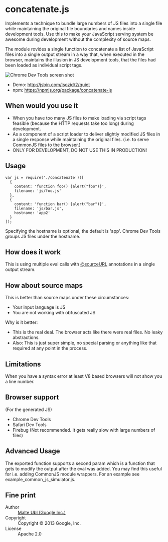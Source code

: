 concatenate.js
==============

Implements a technique to bundle large numbers of JS files into a single file while maintaining the original file boundaries and names inside development tools. Use this to make your JavaScript serving system be awesome during development without the complexity of source maps.

The module rovides a single function to concatenate a list of JavaScript files into a single output stream in a way that, when executed in the browser, maintains the illusion in JS development tools, that the files had been loaded as individual script tags.

![Chrome Dev Tools screen shot](http://i.imgur.com/YPc20MJ.png)

- Demo: http://jsbin.com/isozid/2/quiet
- npm: https://npmjs.org/package/concatenate-js

## When would you use it

- When you have too many JS files to make loading via script tags feasible (because the HTTP requests take too long) during development.
- As a component of a script loader to deliver slightly modified JS files in a single response while maintaining the original files. (i.e. to serve CommonJS files to the browser.)
- ONLY FOR DEVELOPMENT, DO NOT USE THIS IN PRODUCTION!

## Usage

    var js = require('./concatenate')([
      {
        content: 'function foo() {alert("foo")}',
        filename: 'js/foo.js'
      },
      {
        content: 'function bar() {alert("bar")}',
        filename: 'js/bar.js',
        hostname: 'app2'
      }
    ]);

Specifying the hostname is optional, the default is 'app'. Chrome Dev Tools groups JS files under the hostname.

## How does it work

This is using multiple eval calls with [@sourceURL](https://blog.getfirebug.com/2009/08/11/give-your-eval-a-name-with-sourceurl/) annotations in a single output stream.

## How about source maps

This is better than source maps under these circumstances:
- Your input language is JS
- You are not working with obfuscated JS

Why is it better:
- This is the real deal. The browser acts like there were real files. No leaky abstractions.
- Also: This is just super simple, no special parsing or anything like that required at any point in the process.

## Limitations

When you have a syntax error at least V8 based browsers will not show you a line number.

## Browser support

(For the generated JS)

- Chrome Dev Tools
- Safari Dev Tools
- Firebug (Not recommended. It gets really slow with large numbers of files)

## Advanced Usage

The exported function supports a second param which is a function that gets to modify the output after the eval was added. You may find this useful for i.e. adding CommonJS module wrappers. For an example see example_common_js_simulator.js.

## Fine print

<dl>
  <dt>Author</dt><dd><a href="https://github.com/cramforce">Malte Ubl (Google Inc.)</a></dd>
  <dt>Copyright</dt><dd>Copyright © 2013 Google, Inc.</dd>
  <dt>License</dt><dd>Apache 2.0</dd>
</dl>
